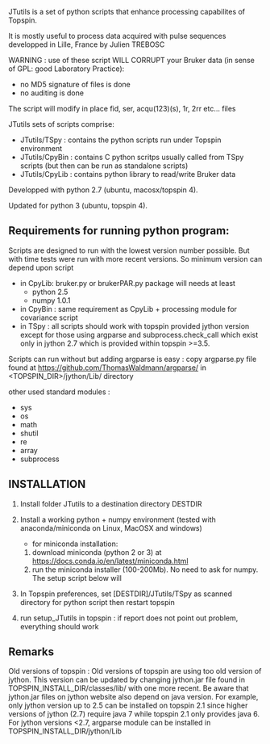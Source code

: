 JTutils is a set of python scripts that enhance processing capabilites of 
Topspin.

It is mostly useful to process data acquired with pulse sequences developped
in Lille, France by Julien TREBOSC

WARNING : use of these script WILL CORRUPT your Bruker data (in sense of GPL:
 good Laboratory Practice):
* no MD5 signature of files is done
* no auditing is done

The script will modify in place fid, ser, acqu(123)(s), 1r, 2rr etc... files


JTutils sets of scripts comprise:
* JTutils/TSpy : contains the python scripts run under Topspin environment
* JTutils/CpyBin : contains C python scritps usually called from TSpy
  scripts (but then can be run as standalone scripts)
* JTutils/CpyLib : contains python library to read/write Bruker data

Developped with python 2.7 (ubuntu, macosx/topspin 4).

Updated for python 3 (ubuntu, topspin 4).

## Requirements for running python program: 
Scripts are designed to run with the lowest version number possible. 
But with time tests were run with more recent versions. So minimum version 
can depend upon script
 - in CpyLib: bruker.py or brukerPAR.py package will needs at least
    * python 2.5
    * numpy 1.0.1 
 - in CpyBin : same requirement as CpyLib + processing module for covariance
  script
 - in TSpy : all scripts should work with topspin provided jython version except
    for those using argparse and subprocess.check_call which exist only in 
    jython 2.7 which is provided within topspin >=3.5.

Scripts can run without but adding argparse is easy :
copy argparse.py file found at https://github.com/ThomasWaldmann/argparse/ in 
\<TOPSPIN\_DIR\>/jython/Lib/ directory

other used standard modules :
* sys
* os
* math
* shutil
* re
* array
* subprocess

## INSTALLATION
1) Install folder JTutils to a destination directory DESTDIR

2) Install a working python + numpy environment (tested with 
   anaconda/miniconda on Linux, MacOSX and windows)

   - for miniconda installation: 
    1) download miniconda (python 2 or 3) at https://docs.conda.io/en/latest/miniconda.html
    2) run the miniconda installer (100-200Mb). No need to ask for numpy. The setup script below will 

3) In Topspin preferences, set [DESTDIR]/JTutils/TSpy as scanned directory
   for python script then restart topspin

4) run setup\_JTutils in topspin : if report does not point out problem, 
everything should work

## Remarks
Old versions of topspin :
Old versions of topspin are using too old version of jython. This version can 
be updated by changing jython.jar file found in TOPSPIN\_INSTALL\_DIR/classes/lib/
with one more recent. Be aware that jython.jar files on jython website also 
depend on java version. For example, only jython version up to 2.5 can be 
installed on topspin 2.1 since higher versions of jython (2.7) require java 7 
while topspin 2.1 only provides java 6.
For jython versions <2.7, argparse module can be installed in 
TOPSPIN\_INSTALL\_DIR/jython/Lib
